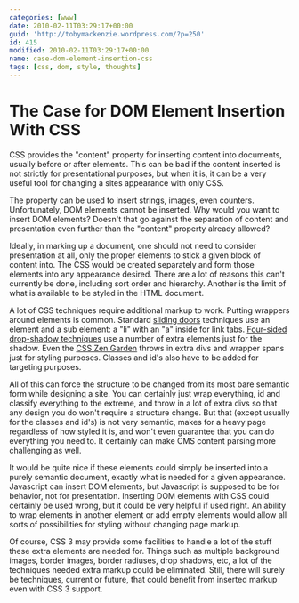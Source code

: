 ```yaml
---
categories: [www]
date: 2010-02-11T03:29:17+00:00
guid: 'http://tobymackenzie.wordpress.com/?p=250'
id: 415
modified: 2010-02-11T03:29:17+00:00
name: case-dom-element-insertion-css
tags: [css, dom, style, thoughts]
---
```


The Case for DOM Element Insertion With CSS
===========================================

CSS provides the "content" property for inserting content into documents, usually before or after elements.  This can be bad if the content inserted is not strictly for presentational purposes, but when it is, it can be a very useful tool for changing a sites appearance with only CSS.

The property can be used to insert strings, images, even counters.  Unfortunately, DOM elements cannot be inserted.  Why would you want to insert DOM elements?  Doesn't that go against the separation of content and presentation even further than the "content" property already allowed?

Ideally, in marking up a document, one should not need to consider presentation at all, only the proper elements to stick a given block of content into.  The CSS would be created separately and form those elements into any appearance desired.  There are a lot of reasons this can't currently be done, including sort order and hierarchy.  Another is the limit of what is available to be styled in the HTML document.

<!--more-->

A lot of CSS techniques require additional markup to work.  Putting wrappers around elements is common.  Standard [sliding doors](http://www.alistapart.com/articles/slidingdoors/) techniques use an element and a sub element: a "li" with an "a" inside for link tabs. [Four-sided drop-shadow techniques](http://www.positioniseverything.net/articles/dropshadows2.html) use a number of extra elements just for the shadow.  Even the [CSS Zen Garden](http://csszengarden.com/) throws in extra divs and wrapper spans just for styling purposes.  Classes and id's also have to be added for targeting purposes.

All of this can force the structure to be changed from its most bare semantic form while designing a site.  You can certainly just wrap everything, id and classify everything to the extreme, and throw in a lot of extra divs so that any design you do won't require a structure change.  But that (except usually for the classes and id's) is not very semantic, makes for a heavy page regardless of how styled it is, and won't even guarantee that you can do everything you need to.  It certainly can make CMS content parsing more challenging as well.

It would be quite nice if these elements could simply be inserted into a purely semantic document, exactly what is needed for a given appearance.  Javascript can insert DOM elements, but Javascript is supposed to be for behavior, not for presentation.  Inserting DOM elements with CSS could certainly be used wrong, but it could be very helpful if used right.  An ability to wrap elements in another element or add empty elements would allow all sorts of possibilities for styling without changing page markup.

Of course, CSS 3 may provide some facilities to handle a lot of the stuff these extra elements are needed for.  Things such as multiple background images, border images, border radiuses, drop shadows, etc, a lot of the techniques needed extra markup could be eliminated.  Still, there will surely be techniques, current or future,  that could benefit from inserted markup even with CSS 3 support.
